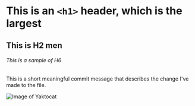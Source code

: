 # This is an `<h1>` header, which is the largest
## This is H2 men
###### This is a sample of H6













This is a short meaningful commit message that describes the change I've made to the file.



![Image of Yaktocat](https://octodex.github.com/images/yaktocat.png)
